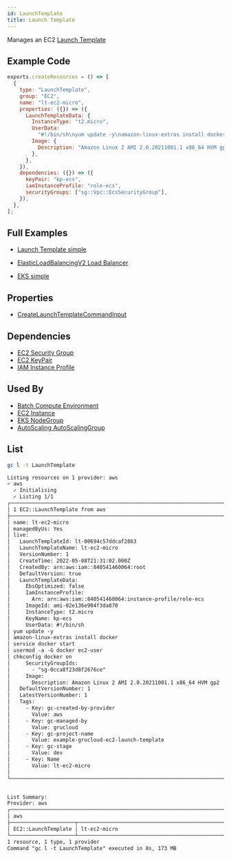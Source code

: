 ```yaml
---
id: LaunchTemplate
title: Launch Template
---
```


Manages an EC2 [Launch Template](https://console.aws.amazon.com/ec2/v2/home?#LaunchTemplates:)

## Example Code

```js
exports.createResources = () => [
  {
    type: "LaunchTemplate",
    group: "EC2",
    name: "lt-ec2-micro",
    properties: ({}) => ({
      LaunchTemplateData: {
        InstanceType: "t2.micro",
        UserData:
          "#!/bin/sh\nyum update -y\namazon-linux-extras install docker\nservice docker start\nusermod -a -G docker ec2-user\nchkconfig docker on",
        Image: {
          Description: "Amazon Linux 2 AMI 2.0.20211001.1 x86_64 HVM gp2",
        },
      },
    }),
    dependencies: ({}) => ({
      keyPair: "kp-ecs",
      iamInstanceProfile: "role-ecs",
      securityGroups: ["sg::Vpc::EcsSecurityGroup"],
    }),
  },
];
```

## Full Examples

- [Launch Template simple](https://github.com/grucloud/grucloud/blob/main/examples/aws/EC2/LaunchTemplate/launchTemplate)

- [ElasticLoadBalancingV2 Load Balancer](https://github.com/grucloud/grucloud/blob/main/examples/aws/ElasticLoadBalancingV2/load-balancer)

- [EKS simple](https://github.com/grucloud/grucloud/blob/main/examples/aws/EKS/eks-simple)

## Properties

- [CreateLaunchTemplateCommandInput](https://docs.aws.amazon.com/AWSJavaScriptSDK/v3/latest/clients/client-ec2/interfaces/createlaunchtemplatecommandinput.html)

## Dependencies

- [EC2 Security Group](./SecurityGroup.md)
- [EC2 KeyPair](./KeyPair.md)
- [IAM Instance Profile](../IAM/InstanceProfile.md)

## Used By

- [Batch Compute Environment](../Batch/ComputeEnvironment.md)
- [EC2 Instance](./Instance.md)
- [EKS NodeGroup](../EKS/NodeGroup.md)
- [AutoScaling AutoScalingGroup](../AutoScaling/AutoScalingGroup.md)

## List

```sh
gc l -t LaunchTemplate
```

```txt
Listing resources on 1 provider: aws
✓ aws
  ✓ Initialising
  ✓ Listing 1/1
┌───────────────────────────────────────────────────────────────────────┐
│ 1 EC2::LaunchTemplate from aws                                        │
├───────────────────────────────────────────────────────────────────────┤
│ name: lt-ec2-micro                                                    │
│ managedByUs: Yes                                                      │
│ live:                                                                 │
│   LaunchTemplateId: lt-00694c57ddcaf2863                              │
│   LaunchTemplateName: lt-ec2-micro                                    │
│   VersionNumber: 1                                                    │
│   CreateTime: 2022-05-08T21:31:02.000Z                                │
│   CreatedBy: arn:aws:iam::840541460064:root                           │
│   DefaultVersion: true                                                │
│   LaunchTemplateData:                                                 │
│     EbsOptimized: false                                               │
│     IamInstanceProfile:                                               │
│       Arn: arn:aws:iam::840541460064:instance-profile/role-ecs        │
│     ImageId: ami-02e136e904f3da870                                    │
│     InstanceType: t2.micro                                            │
│     KeyName: kp-ecs                                                   │
│     UserData: #!/bin/sh                                               │
│ yum update -y                                                         │
│ amazon-linux-extras install docker                                    │
│ service docker start                                                  │
│ usermod -a -G docker ec2-user                                         │
│ chkconfig docker on                                                   │
│     SecurityGroupIds:                                                 │
│       - "sg-0cca8f23d8f2676ce"                                        │
│     Image:                                                            │
│       Description: Amazon Linux 2 AMI 2.0.20211001.1 x86_64 HVM gp2   │
│   DefaultVersionNumber: 1                                             │
│   LatestVersionNumber: 1                                              │
│   Tags:                                                               │
│     - Key: gc-created-by-provider                                     │
│       Value: aws                                                      │
│     - Key: gc-managed-by                                              │
│       Value: grucloud                                                 │
│     - Key: gc-project-name                                            │
│       Value: example-grucloud-ec2-launch-template                     │
│     - Key: gc-stage                                                   │
│       Value: dev                                                      │
│     - Key: Name                                                       │
│       Value: lt-ec2-micro                                             │
│                                                                       │
└───────────────────────────────────────────────────────────────────────┘


List Summary:
Provider: aws
┌──────────────────────────────────────────────────────────────────────┐
│ aws                                                                  │
├─────────────────────┬────────────────────────────────────────────────┤
│ EC2::LaunchTemplate │ lt-ec2-micro                                   │
└─────────────────────┴────────────────────────────────────────────────┘
1 resource, 1 type, 1 provider
Command "gc l -t LaunchTemplate" executed in 8s, 173 MB
```
